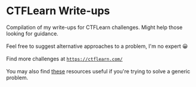 # CTFLearn Write-ups

Compilation of my write-ups for CTFLearn challenges. Might help those looking for guidance.\
\
Feel free to suggest alternative approaches to a problem, I'm no expert 😀\
\
Find more challenges at [```https://ctflearn.com/```](ctflearn.com)\
\
You may also find [these](forensics/resources) resources useful if you're trying to solve a generic problem.
